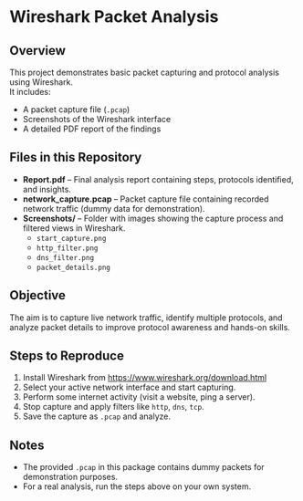 # Wireshark Packet Analysis

## Overview
This project demonstrates basic packet capturing and protocol analysis using Wireshark.  
It includes:
- A packet capture file (`.pcap`)
- Screenshots of the Wireshark interface
- A detailed PDF report of the findings

## Files in this Repository
- **Report.pdf** – Final analysis report containing steps, protocols identified, and insights.
- **network_capture.pcap** – Packet capture file containing recorded network traffic (dummy data for demonstration).
- **Screenshots/** – Folder with images showing the capture process and filtered views in Wireshark.
  - `start_capture.png`
  - `http_filter.png`
  - `dns_filter.png`
  - `packet_details.png`

## Objective
The aim is to capture live network traffic, identify multiple protocols, and analyze packet details to improve protocol awareness and hands-on skills.

## Steps to Reproduce
1. Install Wireshark from https://www.wireshark.org/download.html
2. Select your active network interface and start capturing.
3. Perform some internet activity (visit a website, ping a server).
4. Stop capture and apply filters like `http`, `dns`, `tcp`.
5. Save the capture as `.pcap` and analyze.

## Notes
- The provided `.pcap` in this package contains dummy packets for demonstration purposes.
- For a real analysis, run the steps above on your own system.
